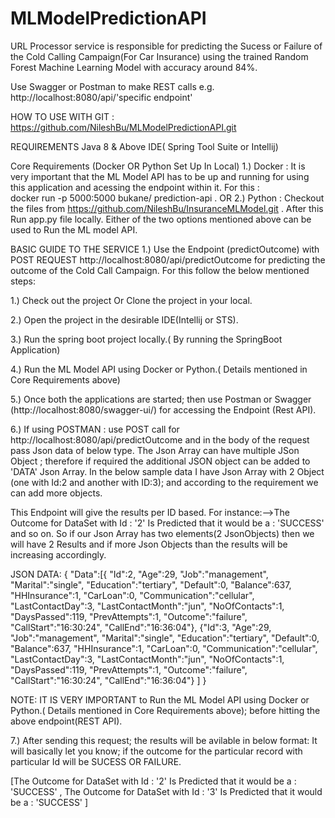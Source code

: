 # MLModelPredictionAPI

URL Processor service is responsible for predicting the Sucess or Failure of the Cold Calling Campaign(For Car Insurance) using the trained Random Forest Machine Learning Model with accuracy around 84%.

Use Swagger or Postman to make REST calls e.g. http://localhost:8080/api/'specific endpoint'

HOW TO USE
WITH GIT : https://github.com/NileshBu/MLModelPredictionAPI.git

REQUIREMENTS 
Java 8 & Above
IDE( Spring Tool Suite or Intellij)

Core Requirements (Docker OR Python Set Up In Local)
1.) Docker : It is very  important that the ML Model API has to be up and running for using this application and acessing the endpoint within it. For this :  
docker run -p 5000:5000 bukane/ prediction-api . 
OR
2.) Python : Checkout the files from https://github.com/NileshBu/InsuranceMLModel.git . After this Run app.py file locally.
Either of the two options mentioned above can be used to Run the ML model API.


BASIC GUIDE TO THE SERVICE 1.) Use the Endpoint (predictOutcome) with POST REQUEST http://localhost:8080/api/predictOutcome for predicting the outcome of the Cold Call Campaign. For this follow the below mentioned steps:

1.) Check out the project Or Clone the project in your local.


2.) Open the project in the desirable IDE(Intellij or STS). 


3.) Run the spring boot project locally.( By running the SpringBoot Application)


4.) Run the ML Model API using Docker or Python.( Details mentioned in Core Requirements above)


5.) Once both the applications are started; then use Postman or Swagger (http://localhost:8080/swagger-ui/) for accessing the Endpoint (Rest API).


6.) If using POSTMAN : use POST call for http://localhost:8080/api/predictOutcome and in the body of the request pass Json data of below type. The Json Array can have multiple JSon Object ; therefore if required the additional JSON object can be added to 'DATA' Json Array. In the below sample data I have Json Array with 2 Object (one with Id:2 and another with ID:3); and according to the requirement we can add more objects. 


This Endpoint will give the results per ID based. For instance:-->The Outcome for DataSet with Id : '2' Is Predicted that it would be a : 'SUCCESS' and so on. 
So if our Json Array has two elements(2 JsonObjects) then we will have 2 Results and if more Json Objects than the results will be increasing accordingly.


JSON DATA:
{ "Data":[{
   "Id":2,
   "Age":29,
   "Job":"management",
   "Marital":"single",
   "Education":"tertiary",
   "Default":0,
   "Balance":637,
   "HHInsurance":1,
   "CarLoan":0,
   "Communication":"cellular",
   "LastContactDay":3,
   "LastContactMonth":"jun",
   "NoOfContacts":1,
   "DaysPassed":119,
   "PrevAttempts":1,
   "Outcome":"failure",
   "CallStart":"16:30:24",
   "CallEnd":"16:36:04"},
   {"Id":3,
   "Age":29,
   "Job":"management",
   "Marital":"single",
   "Education":"tertiary",
   "Default":0,
   "Balance":637,
   "HHInsurance":1,
   "CarLoan":0,
   "Communication":"cellular",
   "LastContactDay":3,
   "LastContactMonth":"jun",
   "NoOfContacts":1,
   "DaysPassed":119,
   "PrevAttempts":1,
   "Outcome":"failure",
   "CallStart":"16:30:24",
   "CallEnd":"16:36:04"}
   ]
}



NOTE:  IT IS VERY IMPORTANT to Run the ML Model API using Docker or Python.( Details mentioned in Core Requirements above); before hitting the above endpoint(REST API).


7.) After sending this request; the results will be avilable in below format: It will basically let you know; if the outcome for the particular record with particular Id will be SUCESS OR FAILURE.


[The Outcome for DataSet with Id : '2' Is Predicted that it would be a : 'SUCCESS'
, The Outcome for DataSet with Id : '3' Is Predicted that it would be a : 'SUCCESS'
] 







